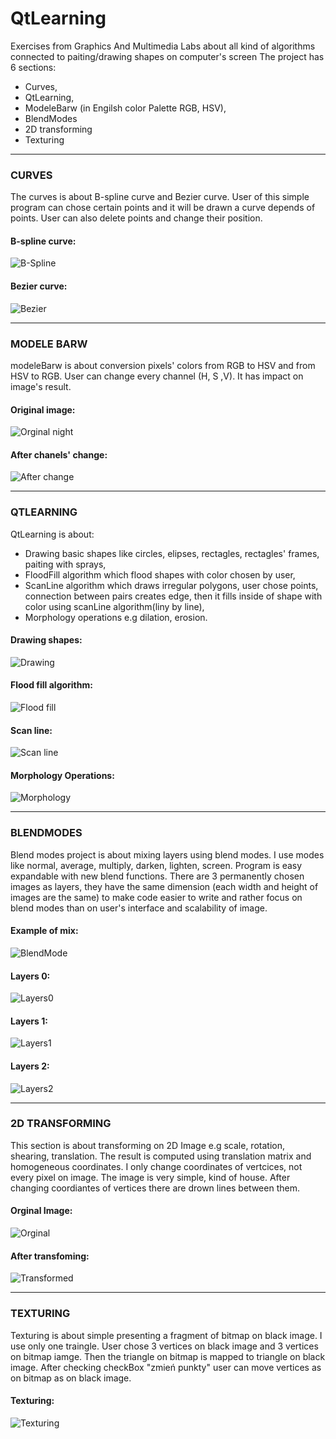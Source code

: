 # QtLearning
Exercises from Graphics And Multimedia Labs about all kind of algorithms connected to paiting/drawing shapes on computer's screen
The project has 6 sections: 
- Curves, 
- QtLearning, 
- ModeleBarw (in Engilsh color Palette RGB, HSV),
- BlendModes
- 2D transforming
- Texturing

***
### CURVES
The curves is about B-spline curve and Bezier curve. User of this simple program can chose certain points and it will be drawn 
a curve depends of points. User can also delete points and change their position.

#### B-spline curve:
![B-Spline](http://www-users.mat.umk.pl/~marcinbedcyc/images/bSpline.png)
#### Bezier curve:
![Bezier](http://www-users.mat.umk.pl/~marcinbedcyc/images/bezier.png)

***
### MODELE BARW
modeleBarw is about conversion pixels' colors from RGB to HSV and from HSV to RGB. User can change every channel (H, S ,V).
It has impact on image's result.

#### Original image:
![Orginal night](http://www-users.mat.umk.pl/~marcinbedcyc/images/night.jpg)
#### After chanels' change:
![After change](http://www-users.mat.umk.pl/~marcinbedcyc/images/colorPallete.png)

***
### QTLEARNING
QtLearning is about:
- Drawing basic shapes like circles, elipses, rectagles, rectagles' frames, paiting with sprays,
- FloodFill algorithm which flood shapes with color chosen by user, 
- ScanLine algorithm which draws irregular polygons,
user chose points, connection between pairs creates edge, then it fills inside of shape with color using scanLine algorithm(liny by line), 
- Morphology operations e.g dilation, erosion.


#### Drawing shapes:
![Drawing](http://www-users.mat.umk.pl/~marcinbedcyc/images/drawing.png)

#### Flood fill algorithm:
![Flood fill](http://www-users.mat.umk.pl/~marcinbedcyc/images/floodFill.png)

#### Scan line:
![Scan line](http://www-users.mat.umk.pl/~marcinbedcyc/images/scanLine.png)

#### Morphology Operations:
![Morphology](http://www-users.mat.umk.pl/~marcinbedcyc/images/morphology.png)

***
### BLENDMODES
Blend modes project is about mixing layers using blend modes. I use modes like normal, average, multiply, darken, lighten, screen. 
Program is easy expandable with new blend functions. There are 3 permanently chosen images as layers, they have the same dimension (each width and height of images are the same)
to make code easier to write and rather focus on blend modes than on user's interface and scalability of image.

#### Example of mix:
![BlendMode](http://www-users.mat.umk.pl/~marcinbedcyc/images/blendModes.png)

#### Layers 0:
![Layers0](http://www-users.mat.umk.pl/~marcinbedcyc/images/gradient.png)

#### Layers 1:
![Layers1](http://www-users.mat.umk.pl/~marcinbedcyc/images/plaza.png)

#### Layers 2:
![Layers2](http://www-users.mat.umk.pl/~marcinbedcyc/images/zamek.png)

***
### 2D TRANSFORMING
This section is about transforming on 2D Image e.g scale, rotation, shearing, translation. The result is computed using translation matrix and homogeneous coordinates. I only change coordinates of vertcices, not every pixel on image. The image is very simple, kind of house. After changing coordiantes of vertices there are drown lines between them.

#### Orginal Image:
![Orginal](http://www-users.mat.umk.pl/~marcinbedcyc/images/before.png)

#### After transfoming:
![Transformed](http://www-users.mat.umk.pl/~marcinbedcyc/images/after.png)

***
### TEXTURING
Texturing is about simple presenting a fragment of bitmap on black image. I use only one traingle. User chose 3 vertices on black image and 3 vertices on bitmap iamge. Then the triangle on bitmap is mapped to triangle on black image. After checking checkBox "zmień punkty" user can move vertices as on bitmap as on black image.

#### Texturing:
![Texturing](http://www-users.mat.umk.pl/~marcinbedcyc/images/texturing.png)
